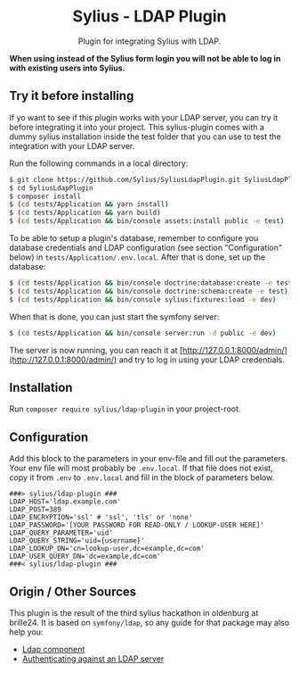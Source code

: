 <h1 align="center">Sylius - LDAP Plugin</h1>

<p align="center">Plugin for integrating Sylius with LDAP.</p>

**When using instead of the Sylius form login you will not be able to log in with existing users into Sylius.**

## Try it before installing

If yo want to see if this plugin works with your LDAP server, you can try it before integrating it into your project.
This sylius-plugin comes with a dummy sylius installation inside the test folder that you can use to test the integration with your LDAP server.

Run the following commands in a local directory:

```bash
$ git clone https://github.com/Sylius/SyliusLdapPlugin.git SyliusLdapPlugin
$ cd SyliusLdapPlugin
$ composer install
$ (cd tests/Application && yarn install)
$ (cd tests/Application && yarn build)
$ (cd tests/Application && bin/console assets:install public -e test)
```
    
To be able to setup a plugin's database, remember to configure you database credentials and LDAP configuration (see section "Configuration" below) in `tests/Application/.env.local`. After that is done, set up the database:

```bash
$ (cd tests/Application && bin/console doctrine:database:create -e test)
$ (cd tests/Application && bin/console doctrine:schema:create -e test)
$ (cd tests/Application && bin/console sylius:fixtures:load -e dev)
```
When that is done, you can just start the symfony server:
    
```bash
$ (cd tests/Application && bin/console server:run -d public -e dev)
```
    
The server is now running, you can reach it at [http://127.0.0.1:8000/admin/](http://127.0.0.1:8000/admin/) and try to log in using your LDAP credentials.
    
## Installation

Run `composer require sylius/ldap-plugin` in your project-root.

## Configuration

Add this block to the parameters in your env-file and fill out the parameters.
Your env file will most probably be `.env.local`. If that file does not exist, copy it from `.env` to `.env.local` and fill in the block of parameters below.

```
###> sylius/ldap-plugin ###
LDAP_HOST='ldap.example.com'
LDAP_POST=389
LDAP_ENCRYPTION='ssl' # 'ssl', 'tls' or 'none'
LDAP_PASSWORD='[YOUR PASSWORD FOR READ-ONLY / LOOKUP-USER HERE]'
LDAP_QUERY_PARAMETER='uid'
LDAP_QUERY_STRING='uid={username}'
LDAP_LOOKUP_DN='cn=lookup-user,dc=example,dc=com'
LDAP_USER_QUERY_DN='dc=example,dc=com'
###< sylius/ldap-plugin ###
```

## Origin / Other Sources

This plugin is the result of the third sylius hackathon in oldenburg at brille24. It is based on `symfony/ldap`, so any guide for that package may also help you:
* [Ldap component](https://symfony.com/components/Ldap)
* [Authenticating against an LDAP server](https://symfony.com/doc/current/security/ldap.html)
